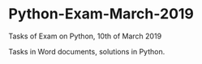 # Python-Exam-March-2019
Tasks of Exam on Python, 10th of March 2019

Tasks in Word documents, solutions in Python.
